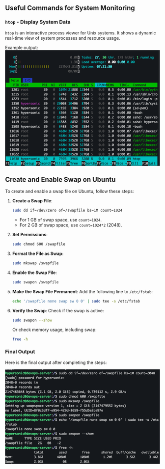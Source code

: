 ## Useful Commands for System Monitoring

### `htop` - Display System Data
`htop` is an interactive process viewer for Unix systems. It shows a dynamic real-time view of system processes and resource usage.

Example output:  
![System Data Example](images/htop.png)

## Create and Enable Swap on Ubuntu

To create and enable a swap file on Ubuntu, follow these steps:

1. **Create a Swap File**:
   ```bash
   sudo dd if=/dev/zero of=/swapfile bs=1M count=1024
   ```
   - For 1 GB of swap space, use `count=1024`.
   - For 2 GB of swap space, use `count=1024*2` (2048).

2. **Set Permissions**:
   ```bash
   sudo chmod 600 /swapfile
   ```

3. **Format the File as Swap**:
   ```bash
   sudo mkswap /swapfile
   ```

4. **Enable the Swap File**:
   ```bash
   sudo swapon /swapfile
   ```

5. **Make the Swap File Permanent**:
   Add the following line to `/etc/fstab`:
   ```bash
   echo '/swapfile none swap sw 0 0' | sudo tee -a /etc/fstab
   ```

6. **Verify the Swap**:
   Check if the swap is active:
   ```bash
   sudo swapon --show
   ```

   Or check memory usage, including swap:
   ```bash
   free -h
   ```

### Final Output
Here is the final output after completing the steps: 

![Swap Final View](images/swap%20final%20view.png)

